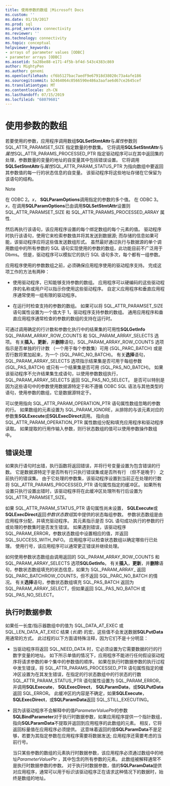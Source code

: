 ```yaml
---
title: 使用参数的数组 |Microsoft Docs
ms.custom: ''
ms.date: 01/19/2017
ms.prod: sql
ms.prod_service: connectivity
ms.reviewer: ''
ms.technology: connectivity
ms.topic: conceptual
helpviewer_keywords:
- arrays of parameter values [ODBC]
- parameter arrays [ODBC]
ms.assetid: 5a28be88-e171-4f5b-bf4d-543c4383c869
author: MightyPen
ms.author: genemi
ms.openlocfilehash: cf6b5127bac7aedf9e67918d38020c73a4afe186
ms.sourcegitcommit: b2464064c0566590e486a3aafae6d67ce2645cef
ms.translationtype: MT
ms.contentlocale: zh-CN
ms.lasthandoff: 07/15/2019
ms.locfileid: "68079601"
---
```

# <a name="using-arrays-of-parameters"></a>使用参数的数组
若要使用的参数，应用程序调用数组**SQLSetStmtAttr**与*属性*参数则 SQL_ATTR_PARAMSET_SIZE 指定数量的参数集。 它将调用**SQLSetStmtAttr**与*属性*SQL_ATTR_PARAMS_PROCESSED_PTR 指定驱动程序可以在其中返回集的处理，参数数量的变量的地址的自变量其中包括错误设置。 它将调用**SQLSetStmtAttr**与*属性*SQL_ATTR_PARAM_STATUS_PTR 为指向数组中要返回其参数值的每一行的状态信息的自变量。 该驱动程序将这些地址存储在它保留为该语句的结构。  
  
> [!NOTE]  
>  在 ODBC 2。*x*， **SQLParamOptions**调用指定的参数的多个值。 在 ODBC 3。*x*，在调用**SQLParamOptions**已由调用**SQLSetStmtAttr**设置则 SQL_ATTR_PARAMSET_SIZE 和 SQL_ATTR_PARAMS_PROCESSED_ARRAY 属性.  
  
 然后再执行该语句，该应用程序设置的每个绑定数组的每个元素的值。 驱动程序时执行该语句，使用它来检索参数值并将其发送到数据源; 而存储的信息如果可能，该驱动程序应将这些值发送数组形式。 虽然最好通过执行与数据源的单个调用数组中的所有参数的 SQL 语句实现使用的参数的数组，此功能目前不广泛用于 Dbms。 但是，驱动程序可以模拟它的执行 SQL 语句多次，每个都有一组参数。  
  
 应用程序使用的参数数组之前，必须确保应用程序使用的驱动程序支持。 完成这项工作的方法有两种：  
  
-   使用驱动程序，已知能够支持参数的数组。 应用程序可以硬编码的这些驱动程序的名称或用户可以指示你使用这些驱动程序。 自定义应用程序和垂直应用程序通常使用一组有限的驱动程序。  
  
-   在运行时检查支持的参数的数组。 如果可以将 SQL_ATTR_PARAMSET_SIZE 语句属性设置为一个值大于 1，驱动程序支持参数的数组。 通用应用程序和垂直应用程序通常检查的参数的数组的支持在运行时。  
  
 可通过调用确定的行计数和参数化执行中的结果集的可用性**SQLGetInfo** SQL_PARAM_ARRAY_ROW_COUNTS 和 SQL_PARAM_ARRAY_SELECTS 选项。 有关**插入**，**更新**，并**删除**语句，SQL_PARAM_ARRAY_ROW_COUNTS 选项指示是否单独的行计数 （一个用于每个参数集）可用 (SQL_PARC_BATCH) 或是否行数将累加起来，为一个 (SQL_PARC_NO_BATCH)。 有关**选择**语句，SQL_PARAM_ARRAY_SELECTS 选项指示结果集是否可用于每组参数 (SQL_PAS_BATCH) 或只有一个结果集是否可用 (SQL_PAS_NO_BATCH)。 如果该驱动程序不允许结果集生成语句，以使用参数数组执行，SQL_PARAM_ARRAY_SELECTS 返回 SQL_PAS_NO_SELECT。 是否可以特别是因为这些语句中的参数使用数据源特定于和不遵循 ODBC SQL 语法与其他类型的语句，使用参数的数组，它是数据源特定于。  
  
 可以使用指向 SQL_ATTR_PARAM_OPERATION_PTR 语句属性数组忽略的参数的行。 如果数组的元素设置为 SQL_PARAM_IGNORE，从排除的与该元素对应的参数集**SQLExecute**或**SQLExecDirect**调用。 指向由 SQL_ATTR_PARAM_OPERATION_PTR 属性数组分配和填充应用程序和驱动程序读取。 如果提取的行用作输入参数，则行状态数组的值可以使用参数操作数组中。  
  
## <a name="error-processing"></a>错误处理  
 如果执行语句时出错，执行函数将返回错误，并将行号变量设置为包含错误的行数。 它是数据源特定于是否所有行只执行错误集或是否所有行 （但不是晚于） 之前执行的错误集。 由于它处理的参数集，该驱动程序设置到当前正在处理的行数将 SQL_ATTR_PARAMS_PROCESSED_PTR 语句属性指定的缓冲区。 如果所有设置只执行设置出错时，该驱动程序将在此缓冲区处理所有行后设置为 SQL_ATTR_PARAMSET_SIZE。  
  
 如果 SQL_ATTR_PARAM_STATUS_PTR 语句属性尚未设置， **SQLExecute**或**SQLExecDirect**返回*参数状态数组*其中提供的状态每组参数。 参数状态数组是由应用程序分配，并填充驱动程序。 其元素指示是否 SQL 语句成功执行的参数的行或处理的参数集时是否发生错误。 如果遇到错误，该驱动程序 SQL_PARAM_ERROR，参数状态数组中设置相应的值，并返回 SQL_SUCCESS_WITH_INFO。 应用程序可以检查状态数组以确定哪些行已处理。 使用行号，该应用程序可以通常更正错误并继续处理。  
  
 如何使用参数状态数组由调用返回的 SQL_PARAM_ARRAY_ROW_COUNTS 和 SQL_PARAM_ARRAY_SELECTS 选项**SQLGetInfo**。 有关**插入**，**更新**，并**删除**语句，参数状态数组填充的状态信息，如果为 SQL_PARAM_ARRAY_ 返回 SQL_PARC_BATCHROW_COUNTS，但不返回 SQL_PARC_NO_BATCH 的情况。 有关**选择**语句，参数状态数组填充 SQL_PAS_BATCH 返回为 SQL_PARAM_ARRAY_SELECT，但如果返回 SQL_PAS_NO_BATCH 或 SQL_PAS_NO_SELECT。  
  
## <a name="data-at-execution-parameters"></a>执行时数据参数  
 如果任一长度/指示器数组中的值为 SQL_DATA_AT_EXEC 或 SQL_LEN_DATA_AT_EXEC 结果 (*长度*) 的宏，这些值不会发送数据**SQLPutData**用通常的方式。 此过程的以下方面请特殊注释，因为它们不是十分明显：  
  
-   当驱动程序将返回 SQL_NEED_DATA 时，它必须设置为它需要数据的行的行数字变量的地址。 如下所示单值的情况下，应用程序不能进行任何假设驱动程序将请求参数的单个集中的参数值的顺序。 如果在执行时数据参数的执行过程中发生错误，将 SQL_ATTR_PARAMS_PROCESSED_PTR 语句属性指定的缓冲区设置为在其发生错误，在指定的行状态数组中的行状态的行数SQL_ATTR_PARAM_STATUS_PTR 语句属性设置为 SQL_PARAM_ERROR，并调用**SQLExecute**， **SQLExecDirect**， **SQLParamData**，或**SQLPutData**返回 SQL_ERROR。 此缓冲区的内容是不确定，如果**SQLExecute**， **SQLExecDirect**，或**SQLParamData**返回 SQL_STILL_EXECUTING。  
  
-   因为该驱动程序不会解释中的值*ParameterValuePtr*的参数**SQLBindParameter**对于执行时数据参数，如果应用程序提供一个指针数组，指向**SQLParamData**不提取并返回到应用程序的此数组的元素。 相反，它将返回标量值在应用程序必须提供。 这意味着返回的值**SQLParamData**不是足够，若要为其指定参数在应用程序需要将数据发送; 应用程序还需要考虑的当前行号。  
  
     当只某些参数的数组的元素执行时数据参数，该应用程序必须通过数组中的地址*ParameterValuePtr* ，其中包含的所有参数的元素。 此数组被解释通常不是执行时数据参数的参数。 对于执行时数据参数，值的**SQLParamData**提供对应用程序，通常可以用于标识该驱动程序正在请求这种情况下的数据时，始终是数组的地址。
